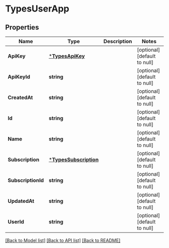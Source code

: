 # TypesUserApp

## Properties
Name | Type | Description | Notes
------------ | ------------- | ------------- | -------------
**ApiKey** | [***TypesApiKey**](types.ApiKey.md) |  | [optional] [default to null]
**ApiKeyId** | **string** |  | [optional] [default to null]
**CreatedAt** | **string** |  | [optional] [default to null]
**Id** | **string** |  | [optional] [default to null]
**Name** | **string** |  | [optional] [default to null]
**Subscription** | [***TypesSubscription**](types.Subscription.md) |  | [optional] [default to null]
**SubscriptionId** | **string** |  | [optional] [default to null]
**UpdatedAt** | **string** |  | [optional] [default to null]
**UserId** | **string** |  | [optional] [default to null]

[[Back to Model list]](../README.md#documentation-for-models) [[Back to API list]](../README.md#documentation-for-api-endpoints) [[Back to README]](../README.md)


